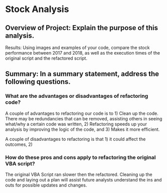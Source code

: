 # Stock Analysis

## Overview of Project: Explain the purpose of this analysis.
  
  
Results: Using images and examples of your code, compare the stock performance between 2017 and 2018, as well as the execution times of the original script and the refactored script.

## Summary: In a summary statement, address the following questions.

### What are the advantages or disadvantages of refactoring code?

  A couple of advantages to refactoring our code is to 1) Clean up the code.  There may be redundancies that can be removed, assisting others in seeing what/why a certain code was written, 2) Refactoring speeds up your analysis by improving the logic of the code, and 3) Makes it more efficient.
  
  A couple of disadvantages to refactoring is that 1) it could affect the outcomes, 2)

### How do these pros and cons apply to refactoring the original VBA script?

  The original VBA Script ran slower then the refactored.  Cleaning up the code and laying out a plan will assist future analysts understand the ins and outs for possible updates and changes.
